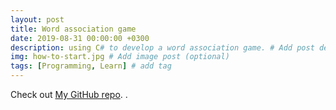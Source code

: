 ```yaml
---
layout: post
title: Word association game
date: 2019-08-31 00:00:00 +0300
description: using C# to develop a word association game. # Add post description (optional)
img: how-to-start.jpg # Add image post (optional)
tags: [Programming, Learn] # add tag
---
```


Check out [My GitHub repo][jekyll-gh]. .


[jekyll-gh]:   https://github.com/sovman557
